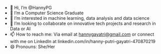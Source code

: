 - 👋 Hi, I’m @HannyPG
- 🌱 I’m a Computer Science Graduate
- 👀 I’m interested in machine learning, data analysis and data science
- 💞️ I’m looking to collaborate on innovative tech projects and research in Data or AI
- 📫 How to reach me: Via email at hannygayatri@gmail.com or connect with me on LinkedIn at linkedin.com/in/hanny-putri-gayatri-470870219
- 😄 Pronouns: She/Her

<!---
HannyPG/HannyPG is a ✨ special ✨ repository because its `README.md` (this file) appears on your GitHub profile.
You can click the Preview link to take a look at your changes.
--->
